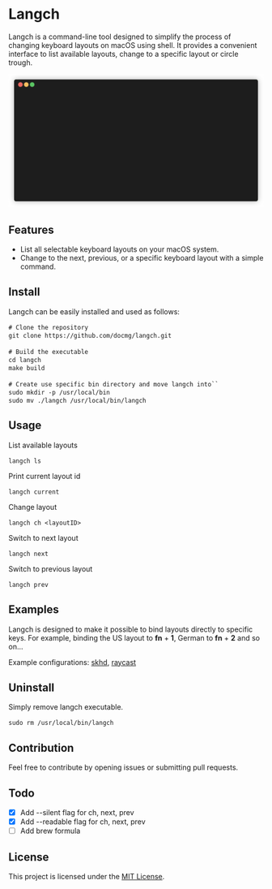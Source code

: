 # Langch

Langch is a command-line tool designed to simplify the process of changing keyboard layouts on macOS using shell. It provides a convenient interface to list available layouts, change to a specific layout or circle trough.

![Demonstration](/docs/images/demo.gif)

## Features

- List all selectable keyboard layouts on your macOS system.
- Change to the next, previous, or a specific keyboard layout with a simple command.

## Install

Langch can be easily installed and used as follows:

```
# Clone the repository
git clone https://github.com/docmg/langch.git

# Build the executable
cd langch
make build

# Create use specific bin directory and move langch into``
sudo mkdir -p /usr/local/bin
sudo mv ./langch /usr/local/bin/langch
```

## Usage

List available layouts
```
langch ls
```

Print current layout id
```
langch current
```

Change layout
```
langch ch <layoutID>
```

Switch to next layout
```
langch next
```

Switch to previous layout
```
langch prev
```

## Examples
Langch is designed to make it possible to bind layouts directly to specific keys.
For example, binding the US layout to **fn** + **1**, German to **fn** + **2** and so on...

Example configurations:
[skhd](/docs/skhd.md), [raycast](/docs/raycast.md)

## Uninstall
Simply remove langch executable.
```
sudo rm /usr/local/bin/langch
```

## Contribution
Feel free to contribute by opening issues or submitting pull requests.

## Todo
- [x] Add --silent flag for ch, next, prev
- [x] Add --readable flag for ch, next, prev
- [ ] Add brew formula

## License
This project is licensed under the [MIT License](LICENSE).
